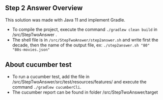 ## Step 2 Answer Overview

This solution was made with Java 11 and implement Gradle.
- To compile the project, execute the command `./gradlew clean build` in /src/StepTwoAnswer .
- The shell file is in `/src/StepTwoAnswer/step2answer.sh` and write first the decade, then the name of the output file, ex: 
    `./step2answer.sh "80" "80s-movies.json" `

## About cucumber test
- To run a cucumber test, add the file in /src/StepTwoAnswer/src/test/resources/features/ and execute the command `./gradlew cucumberCli`.
- The cucumber report can be found in folder /src/StepTwoAnswer/target



